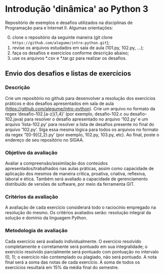 # Introdução 'dinâmica' ao Python 3

Repositório de exemplos e desafios utilizados na disciplinas de Programação para e Internet II.
Algumas orientações:

0. clone o repositório da seguinte maneira (git clone `https://github.com/alegume/intro-python.git`);
1. revise os arquivos estudados em sala de aula (101.py, 102.py, ...);
2. faça os desafios e exercícios conforme descrição abaixo;
3. use os arquivos \*.csv e \*.tar.gz para realizar os desafios.

## Envio dos desafios e listas de exercícios


### Descrição

Crie um repositório no github para desenvolver a resolução dos exercícios práticos e dos desafios apresentados em sala de aula (https://github.com/alegume/intro-python). Crie um arquivo no formato da regex ‘desafio-102\.[a-z]{1,4}’ (por exemplo, desafio-102.c ou desafio-102.java) para resolver o desafio apresentado no arquivo ‘102.py’ e um arquivo ‘lista-102.py’ para resolver a lista de desafios presente no final do arquivo ‘102.py’. Siga essa mesma lógica para todos os arquivos no formato da regex ‘1[0-9]{2,2}\.py’ (por exemplo, 102.py, 103.py, etc). Ao final, poste o endereço de seu repositório no SIGAA.

### Objetivo da avaliação

Avaliar a compreensão/assimilação dos conteúdos apresentados/trabalhados nas aulas práticas, assim como capacidade de aplicação dos mesmos de maneira crítica, proativa, criativa, reflexiva, laboral e ética. Também será avaliado a capacidade de gerenciamento distribuído de versões de software, por meio da ferramenta GIT.

### Critérios da avaliação

A avaliação de cada exercício considerará todo o raciocínio empregado na resolução do mesmo. Os critérios avaliados serão: resolução integral da solução e domínio da linguagem Python.

### Metodologia de avaliação

Cada exercício será avaliado individualmente. O exercício resolvido completamente e corretamente será pontuado em sua integralidade; o exercício resolvido parcialmente será pontuado com pontuação no intervalo (0, 1); o exercício não contemplado ou plagiado, não será pontuado. A nota final será a soma das notas de cada exercício. A soma de todos os exercícios resultará em 15% da média final do semestre.